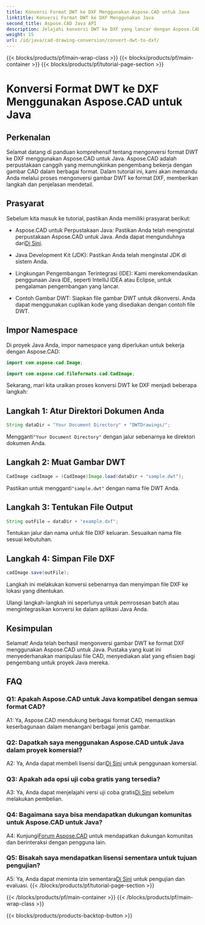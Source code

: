 ```yaml
---
title: Konversi Format DWT ke DXF Menggunakan Aspose.CAD untuk Java
linktitle: Konversi Format DWT ke DXF Menggunakan Java
second_title: Aspose.CAD Java API
description: Jelajahi konversi DWT ke DXF yang lancar dengan Aspose.CAD untuk Java. Ikuti panduan langkah demi langkah kami untuk manipulasi file CAD yang efisien.
weight: 15
url: /id/java/cad-drawing-conversion/convert-dwt-to-dxf/
---
```


{{< blocks/products/pf/main-wrap-class >}}
{{< blocks/products/pf/main-container >}}
{{< blocks/products/pf/tutorial-page-section >}}

# Konversi Format DWT ke DXF Menggunakan Aspose.CAD untuk Java

## Perkenalan

Selamat datang di panduan komprehensif tentang mengonversi format DWT ke DXF menggunakan Aspose.CAD untuk Java. Aspose.CAD adalah perpustakaan canggih yang memungkinkan pengembang bekerja dengan gambar CAD dalam berbagai format. Dalam tutorial ini, kami akan memandu Anda melalui proses mengonversi gambar DWT ke format DXF, memberikan langkah dan penjelasan mendetail.

## Prasyarat

Sebelum kita masuk ke tutorial, pastikan Anda memiliki prasyarat berikut:

-  Aspose.CAD untuk Perpustakaan Java: Pastikan Anda telah menginstal perpustakaan Aspose.CAD untuk Java. Anda dapat mengunduhnya dari[Di Sini](https://releases.aspose.com/cad/java/).

- Java Development Kit (JDK): Pastikan Anda telah menginstal JDK di sistem Anda.

- Lingkungan Pengembangan Terintegrasi (IDE): Kami merekomendasikan penggunaan Java IDE, seperti IntelliJ IDEA atau Eclipse, untuk pengalaman pengembangan yang lancar.

- Contoh Gambar DWT: Siapkan file gambar DWT untuk dikonversi. Anda dapat menggunakan cuplikan kode yang disediakan dengan contoh file DWT.

## Impor Namespace

Di proyek Java Anda, impor namespace yang diperlukan untuk bekerja dengan Aspose.CAD:

```java
import com.aspose.cad.Image;

import com.aspose.cad.fileformats.cad.CadImage;
```

Sekarang, mari kita uraikan proses konversi DWT ke DXF menjadi beberapa langkah:

## Langkah 1: Atur Direktori Dokumen Anda

```java
String dataDir = "Your Document Directory" + "DWTDrawings/";
```

 Mengganti`"Your Document Directory"` dengan jalur sebenarnya ke direktori dokumen Anda.

## Langkah 2: Muat Gambar DWT

```java
CadImage cadImage = (CadImage)Image.load(dataDir + "sample.dwt");
```

 Pastikan untuk mengganti`"sample.dwt"` dengan nama file DWT Anda.

## Langkah 3: Tentukan File Output

```java
String outFile = dataDir + "example.dxf";
```

Tentukan jalur dan nama untuk file DXF keluaran. Sesuaikan nama file sesuai kebutuhan.

## Langkah 4: Simpan File DXF

```java
cadImage.save(outFile);
```

Langkah ini melakukan konversi sebenarnya dan menyimpan file DXF ke lokasi yang ditentukan.

Ulangi langkah-langkah ini seperlunya untuk pemrosesan batch atau mengintegrasikan konversi ke dalam aplikasi Java Anda.

## Kesimpulan

Selamat! Anda telah berhasil mengonversi gambar DWT ke format DXF menggunakan Aspose.CAD untuk Java. Pustaka yang kuat ini menyederhanakan manipulasi file CAD, menyediakan alat yang efisien bagi pengembang untuk proyek Java mereka.

## FAQ

### Q1: Apakah Aspose.CAD untuk Java kompatibel dengan semua format CAD?

A1: Ya, Aspose.CAD mendukung berbagai format CAD, memastikan keserbagunaan dalam menangani berbagai jenis gambar.

### Q2: Dapatkah saya menggunakan Aspose.CAD untuk Java dalam proyek komersial?

 A2: Ya, Anda dapat membeli lisensi dari[Di Sini](https://purchase.aspose.com/buy) untuk penggunaan komersial.

### Q3: Apakah ada opsi uji coba gratis yang tersedia?

 A3: Ya, Anda dapat menjelajahi versi uji coba gratis[Di Sini](https://releases.aspose.com/) sebelum melakukan pembelian.

### Q4: Bagaimana saya bisa mendapatkan dukungan komunitas untuk Aspose.CAD untuk Java?

 A4: Kunjungi[Forum Aspose.CAD](https://forum.aspose.com/c/cad/19) untuk mendapatkan dukungan komunitas dan berinteraksi dengan pengguna lain.

### Q5: Bisakah saya mendapatkan lisensi sementara untuk tujuan pengujian?

 A5: Ya, Anda dapat meminta izin sementara[Di Sini](https://purchase.aspose.com/temporary-license/) untuk pengujian dan evaluasi.
{{< /blocks/products/pf/tutorial-page-section >}}

{{< /blocks/products/pf/main-container >}}
{{< /blocks/products/pf/main-wrap-class >}}

{{< blocks/products/products-backtop-button >}}
